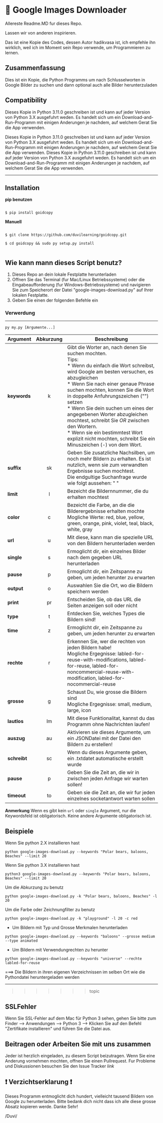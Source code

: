 # :sunrise: Google Images Downloader

Allereste Readme.MD fur dieses Repo.

Lassen wir von anderen inspirieren.

Das ist eine Kopie des Codes, dessen Autor hadikvasa ist, ich empfehle ihn
wirklich, weil ich im Moment sein Repo verwende, um Programmieren zu lernen.

## Zusammenfassung

Dies ist ein Kopie, die Python Programms um nach Schlusselworten in Google Bilder zu suchen und dann optional auch alle Bilder herunterzuladen


## Compatibility

Dieses Kopie in Python 3.11.0 geschreiben ist und kann auf jeder Version von Python 3.X ausgefuhrt weden. Es handelt sich um ein Download-and-Run-Programm mit einigen Anderungen je nachdem, auf welchem Gerat Sie die App verwenden.


Dieses Kopie in Python 3.11.0 geschreiben ist und kann auf jeder Version von Python 3.X ausgefuhrt weden. Es handelt sich um ein Download-and-Run-Programm mit einigen Anderungen je nachdem, auf welchem Gerat Sie die App verwenden.
Dieses Kopie in Python 3.11.0 geschreiben ist und kann auf jeder Version von Python 3.X ausgefuhrt weden. Es handelt sich um ein Download-and-Run-Programm mit einigen Anderungen je nachdem, auf welchem Gerat Sie die App verwenden.


--- 
## Installation

**pip benutzen**

```

$ pip install goidcopy

```

**Manuell**

```

$ git clone https://github.com/duvilearning/goidcopy.git

$ cd goidcopy && sudo py setup.py install


```

## Wie kann mann dieses Script benutz?

1. Dieses Repo an dein lokale Festplatte herunterladen
2. Offnen Sie das Terminal (fur Mac/Linux Betriebssysteme) oder die Eingabeaufforderung (fur Windows-Betriebssysteme) und navigieren Sie zum Speicherort der Datei "google-images-download.py" auf Ihrer lokalen Festplatte.
3. Geben Sie einen der folgenden Befehle ein

### Verwerdung
---
`py my.py [Argumente...]`


| Argument | Abkurzung | Beschreibung |
| --- | :---: | --- |
| **keywords** | k | Gibt die Worter an, nach denen Sie suchen mochten. <br> Tips: <br> * Wenn du einfach die Wort schreibst, wird Google am besten versuchen, es abzugleichen <br> * Wenn Sie nach einer genaue Phrase suchen mochten, konnen Sie die Wort in doppelte Anfuhrungszeichen ("") setzen <br> * Wenn Sie dein suchen um eines der angegebenen Worter abzugleichen mochtest, schreibt Sie *OR* zwischen den Wortern. <br> * Wenn sie ein bestimmtest Wort explizit nicht mochten, schreibt Sie ein Minuszeichen (-) von dem Wort. |
| **suffix** | sk | Geben Sie zusatzliche Nachsilben, um noch mehr Bildern zu erhalten. Es ist nutzlich, wenn sie zum verwandten Ergebnisse suchen mochtest. <br> Die endgultige Suchanfrage wurde wie folgt aussehen: "<keyword> <suffix keyword>"
| **limit** | l | Bezeicht die Bildernnummer, die du erhalten mochtest |
| **color** | c | Bezeicht die Farbe, an die die Bilderergebnisse erhalten mochte <br> Mogliche Werte: red, blue, yellow, green, orange, pink, violet, teal, black, white, gray |
| **url** | u | Mit diese, kann man die spezielle URL von den Bildern herunterladen werden |
| **single** | s | Ermoglicht dir, ein einzelnes Bilder nach dem gegeben URL herunterladen |
| **pause** | p | Ermoglicht dir, ein Zeitspanne zu geben, um jeden herunter zu erwarten |
| **output** | o | Auswahlen Sie die Ort, wo die Bildern speichern werden |
| **print** | pr | Entscheiden Sie, ob das URL die Seiten anzeigen soll oder nicht |
| **type** | t | Entdecken Sie, welches Types die Bildern sind! |
| **time** | z | Ermoglicht dir, ein Zeitspanne zu geben, um jeden herunter zu erwarten |
| **rechte** | r | Erkennen Sie, wer die rechten von jeden Bildern habe! <br> Mogliche Ergegnisse:  labled-for-reuse-with-modifications, labled-for-reuse, labled-for-noncommercial-reuse-with-modification, labled-for-nocommercial-reuse |
| **grosse** | g | Schaust Du, wie grosse die Bildern sind <br> Mogliche Ergegnisse:  small, medium, large, icon |
| **lautlos** | lm | Mit diese Funktionalitat, kannst du das Programm ohne Nachrichten laufen! |
| **auszug** | au | Aktivieren sie dieses Argumente, um ein JSONDatei mit der Datei den Bildern zu erstellen! |
| **schreibt** | sc | Wenn du dieses Argumente geben, ein .txtdatet automatische erstellt wurde |
| **pause** | p | Geben Sie die Zeit an, die wir in zwischen jeden Anfrage wir warten sollen! |
| **timeout** | to | Geben sie die Zeit an, die wir fur jeden einzelnes socketantwort warten sollen |

**Anmerkung** Wenn es gibt kein `url` oder `single` Argument, nur die Keywordsfeld ist obligatorisch. Keine andere Argumente obligatorisch ist.

## Beispiele

Wenn Sie python 2.X installieren hast

`python google-images-download.py --keywords "Polar bears, baloons, Beaches" --limit 20`

Wenn Sie python 3.X installieren hast

`python3 google-images-download.py --keywords "Polar bears, baloons, Beaches" --limit 20`

Um die Abkurzung zu benutz

`python google-images-download.py -k "Polar bears, baloons, Beaches" -l 20`

Um die Farbe oder Zeichnungfilter zu benutz

`python google-images-download.py -k "playground" -l 20 -c red`

* Um Bildern mit Typ und Grosse Merkmalen herunterladen

`python google-images-download.py --keywords "baloons" --grosse medium --type animated`

* Um Bildern mit Verwendungrechten zu herunter

`python google-images-download.py --keywords "universe" --rechte labled-for-reuse`

===> Die Bildern in ihren eigenen Verzeichnissen im selben Ort wie die Pythondatei heruntergeladen werden

---
>>>>>>> topic

## SSLFehler

Wenn Sie SSL-Fehler auf dem Mac für Python 3 sehen, gehen Sie bitte zum Finder —> Anwendungen —> Python 3 —> Klicken Sie auf den Befehl "Zertifikate installieren" und führen Sie die Datei aus.


## Beitragen oder Arbeiten Sie mit uns zusammen

Jeder ist herzlich eingeladen, zu diesem Script beizutragen. Wenn Sie eine Anderung vornehmen mochten, offnen Sie einen Pullrequest. Fur Probleme und Diskussionen besuchen Sie den Issue Tracker *link*

## :exclamation: Verzichtserklarung :exclamation:

Dieses Programm entmoglicht dich hundert, vielleicht tausend Bildern von Google zu herunterladen. Bitte bedank dich nicht dass ich alle diese grosse Absatz kopieren werde. Danke Sehr! 



/Duvi/

